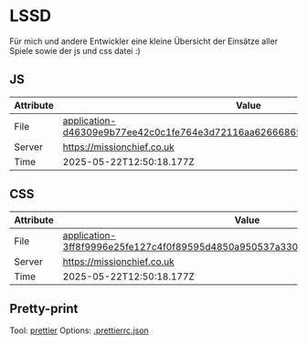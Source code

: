 # LSSD

Für mich und andere Entwickler eine kleine Übersicht der Einsätze aller Spiele sowie der js und css datei :)

<!-- automated -->

## JS

| Attribute | Value                                                                                                                                                                                                |
| --------- | ---------------------------------------------------------------------------------------------------------------------------------------------------------------------------------------------------- |
| File      | [application-d46309e9b77ee42c0c1fe764e3d72116aa62666865085c4868daa9a20acea2ca.js](https://missionchief.co.uk/assets/application-d46309e9b77ee42c0c1fe764e3d72116aa62666865085c4868daa9a20acea2ca.js) |
| Server    | https://missionchief.co.uk                                                                                                                                                                           |
| Time      | 2025-05-22T12:50:18.177Z                                                                                                                                                                             |

## CSS

| Attribute | Value                                                                                                                                                                                                  |
| --------- | ------------------------------------------------------------------------------------------------------------------------------------------------------------------------------------------------------ |
| File      | [application-3ff8f9996e25fe127c4f0f89595d4850a950537a3306f9045a89ef5a607b4b2d.css](https://missionchief.co.uk/assets/application-3ff8f9996e25fe127c4f0f89595d4850a950537a3306f9045a89ef5a607b4b2d.css) |
| Server    | https://missionchief.co.uk                                                                                                                                                                             |
| Time      | 2025-05-22T12:50:18.177Z                                                                                                                                                                               |

## Pretty-print

Tool: [prettier](https://prettier.io)
Options: [.prettierrc.json](./.prettierrc.json)

<!-- /automated -->
